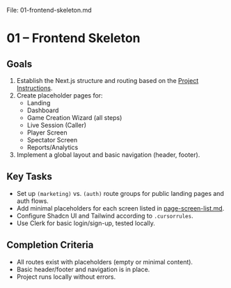 File: 01-frontend-skeleton.md

# 01 – Frontend Skeleton

## Goals
1. Establish the Next.js structure and routing based on the [Project Instructions](../.cursorrules).
2. Create placeholder pages for:
   - Landing
   - Dashboard
   - Game Creation Wizard (all steps)
   - Live Session (Caller)
   - Player Screen
   - Spectator Screen
   - Reports/Analytics
3. Implement a global layout and basic navigation (header, footer).

## Key Tasks
- Set up `(marketing)` vs. `(auth)` route groups for public landing pages and auth flows.
- Add minimal placeholders for each screen listed in [page-screen-list.md](../page-screen-list.md).
- Configure Shadcn UI and Tailwind according to `.cursorrules`.
- Use Clerk for basic login/sign-up, tested locally.

## Completion Criteria
- All routes exist with placeholders (empty or minimal content).
- Basic header/footer and navigation is in place.
- Project runs locally without errors.
